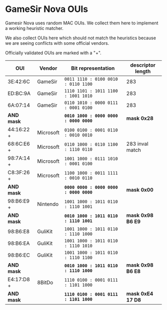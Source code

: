 # GameSir Nova OUIs

Gamesir Nova uses random MAC OUIs. We collect them here to implement a
working heuristic matcher.

We also collect OUIs here which should not match the heuristics because we
are seeing conflicts with some official vendors.

Officially validated OUIs are marked with a "+".

| OUI          | Vendor    | Bit representation                      | descriptor length
| ------------ | --------- | --------------------------------------- | -------------------
| 3E:42:6C     | GameSir   |   `0011 1110 : 0100 0010 : 0110 1100`   | 283
| ED:BC:9A     | GameSir   |   `1110 1101 : 1011 1100 : 1001 1010`   | 283
| 6A:07:14     | GameSir   |   `0110 1010 : 0000 0111 : 0001 0100`   | 283
| **AND mask** |           | **`0010 1000 : 0000 0000 : 0000 0000`** | **mask 0x28**
| 44:16:22  +  | Microsoft |   `0100 0100 : 0001 0110 : 0010 0010`   |
| 68:6C:E6  +  | Microsoft |   `0110 1000 : 0110 1100 : 1110 0110`   | 283 inval match
| 98:7A:14  +  | Microsoft |   `1001 1000 : 0111 1010 : 0001 0100`   |
| C8:3F:26  +  | Microsoft |   `1100 1000 : 0011 1111 : 0010 0110`   |
| **AND mask** |           | **`0000 0000 : 0000 0000 : 0000 0000`** | **mask 0x00**
| 98:B6:E9  +  | Nintendo  |   `1001 1000 : 1011 0110 : 1110 1001`   |
| **AND mask** |           | **`0010 1000 : 1011 0110 : 1110 1001`** | **mask 0x98 B6 E9**
| 98:B6:E8     | GuliKit   |   `1001 1000 : 1011 0110 : 1110 1000`   |
| 98:B6:EA     | GuliKit   |   `1001 1000 : 1011 0110 : 1110 1010`   |
| 98:B6:EC     | GuliKit   |   `1001 1000 : 1011 0110 : 1110 1100`   |
| **AND mask** |           | **`0010 1000 : 1011 0110 : 1110 1000`** | **mask 0x98 B6 E8**
| E4:17:D8  +  | 8BitDo    |   `1110 0100 : 0001 0111 : 1101 1000`   |
| **AND mask** |           | **`1110 0100 : 0001 0111 : 1101 1000`** | **mask 0xE4 17 D8**
